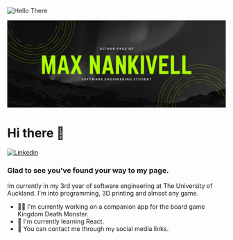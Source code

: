 ![Hello There](https://media2.giphy.com/media/xTiIzJSKB4l7xTouE8/giphy.gif?cid=6c09b9527480d2216b29c469a0599d15b9459c1829c1a37e&rid=giphy.gif&ct=g)

![Header](https://github.com/maxnankivell/maxnankivell/blob/main/Max%20Nankivell.png?raw=true "Header")
# Hi there &#128075;
[![Linkedin](https://img.shields.io/badge/LinkedIn-0077B5?style=for-the-badge&logo=linkedin&logoColor=white "Linkedin")](https://www.linkedin.com/in/max-nankivell-767884218)
### Glad to see you've found your way to my page.
Im currently in my 3rd year of software engineering at The University of Auckland. I'm into programming, 3D printing and almost any game.

- 👨‍💻 I'm currently working on a companion app for the board game Kingdom Death Monster.
- 📖 I'm currently learning React.
- 💬 You can contact me through my social media links.
